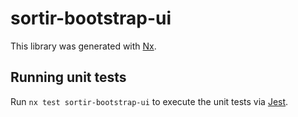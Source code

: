 # sortir-bootstrap-ui

This library was generated with [Nx](https://nx.dev).

## Running unit tests

Run `nx test sortir-bootstrap-ui` to execute the unit tests via [Jest](https://jestjs.io).
